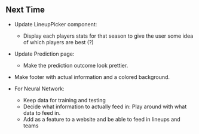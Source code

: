 ## Next Time
* Update LineupPicker component:
  * Display each players stats for that season to give the user some idea of which players are best (?)
* Update Prediction page:
  * Make the prediction outcome look prettier.
* Make footer with actual information and a colored background.

* For Neural Network:
  * Keep data for training and testing
  * Decide what information to actually feed in: Play around with what data to feed in.
  * Add as a feature to a website and be able to feed in lineups and teams
